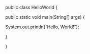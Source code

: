 public class HelloWorld {

 public static void main(String[] args) {

 System.out.println(“Hello, World!”);

 }

}

